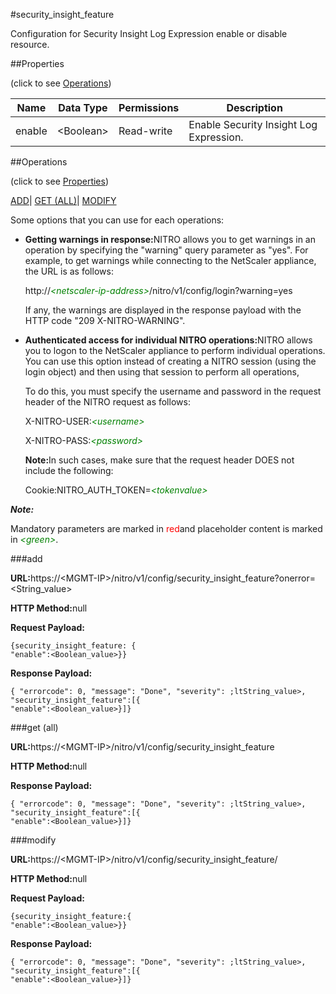 #security_insight_feature

Configuration for Security Insight Log Expression enable or disable resource.


##Properties 
<span>(click to see [Operations](#opera))</span>


<table><thead><tr><th>Name</th><th>Data Type</th><th>Permissions</th><th>Description</th></tr></thead><tbody><tr><td>enable</td><td>&lt;Boolean></td><td>Read-write</td><td>Enable Security Insight Log Expression.</td></tr></tbody></table>
##Operations 
<span>(click to see [Properties](#prope))</span>


[ADD]()| [GET (ALL)](#get-)| [MODIFY](#m)


Some options that you can use for each operations:
<ul><li><p><b>Getting warnings in response:</b>NITRO allows you to get warnings in an operation by specifying the "warning" query parameter as "yes". For example, to get warnings while connecting to the NetScaler appliance, the URL is as follows:</p><p>http://<span style="color:green;font-style:italic;">&lt;netscaler-ip-address&gt;</span>/nitro/v1/config/login?warning=yes</p><p>If any, the warnings are displayed in the response payload with the HTTP code "209 X-NITRO-WARNING".</p></li><li><p><b>Authenticated access for individual NITRO operations:</b>NITRO allows you to logon to the NetScaler appliance to perform individual operations. You can use this option instead of creating a NITRO session (using the login object) and then using that session to perform all operations,</p><p>To do this, you must specify the username and password in the request header of the NITRO request as follows:</p><p>X-NITRO-USER:<span style="color:green;font-style:italic;">&lt;username&gt;</span></p><p>X-NITRO-PASS:<span style="color:green;font-style:italic;">&lt;password&gt;</span></p><p><b>Note:</b>In such cases, make sure that the request header DOES not include the following:</p><p>Cookie:NITRO_AUTH_TOKEN=<span style="color:green;font-style:italic;">&lt;tokenvalue&gt;</span></p></li></ul>



***Note:*** 
Mandatory parameters are marked in <span style="color:#FF0000;">red</span>and placeholder content is marked in <span style="color:green;font-style:italic">&lt;green&gt;</span>.

###add



<b>URL:</b>https://&lt;MGMT-IP&gt;/nitro/v1/config/security_insight_feature?onerror=&lt;String_value&gt;
<b>HTTP Method:</b>null
<b>Request Payload: </b>```{security_insight_feature: {"enable":<Boolean_value>}}```
<b>Response Payload: </b>```{ "errorcode": 0, "message": "Done", "severity": ;ltString_value>, "security_insight_feature":[{"enable":<Boolean_value>}]}```



###get (all)



<b>URL:</b>https://&lt;MGMT-IP&gt;/nitro/v1/config/security_insight_feature
<b>HTTP Method:</b>null
<b>Response Payload: </b>```{ "errorcode": 0, "message": "Done", "severity": ;ltString_value>, "security_insight_feature":[{"enable":<Boolean_value>}]}```



###modify



<b>URL:</b>https://&lt;MGMT-IP&gt;/nitro/v1/config/security_insight_feature/
<b>HTTP Method:</b>null
<b>Request Payload: </b>```{security_insight_feature:{"enable":<Boolean_value>}}```
<b>Response Payload: </b>```{ "errorcode": 0, "message": "Done", "severity": ;ltString_value>, "security_insight_feature":[{"enable":<Boolean_value>}]}```



